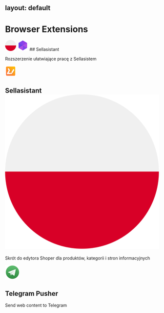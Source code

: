 layout: default
---
# Browser Extensions

<img src="assets/images/poland.png" width="36"> <img src="assets/images/ico/sa.png" width="36"> ## Sellasistant

Rozszerzenie ułatwiające pracę z Sellasistem

![Edytor Stronn Shoper](assets/images/ico/ess.png)

## Sellasistant ![Poland](assets/images/poland.png)
Skrót do edytora Shoper dla produktów, kategorii i stron informacyjnych

![Telegram Pusher](assets/images/ico/tp.png)
## Telegram Pusher
Send web content to Telegram


